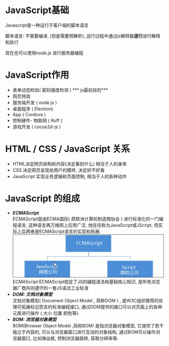 # JavaScript基础

Javascript是一种运行于客户端的脚本语言

脚本语言: 不需要编译, (但是需要预解析), 运行过程中通过js解释器**逐行**进行解释和执行

现在也可以使用node.js 进行服务器编程

# JavaScript作用

* 表单动态检验( 密码强度检测 ) *** js最初目的***
* 网页特效
* 服务端开发 ( node.js )
* 桌面程序 ( Electron)
* App ( Cordova )
* 控制硬件- 物联网 ( Ruff )
* 游戏开发 ( cocos2d-js )

# HTML / CSS / JavaScript 关系

* HTML决定网页结构和内容(决定看到什么) 相当于人的身体
* CSS 决定网页呈现给用户的模样, 决定好不好看
* JavaScript 实现业务逻辑和页面控制, 相当于人的各种动作

# JavaScript 的组成

* ***ECMAScript***  
  ECMAScript是由ECMA国际( 原欧洲计算机制造商协会 ) 进行标准化的一门编程语言, 这种语言再万维网上应用广泛, 他往往称为JavaScript或JScript, 但实际上后两者是ECMAScript语言的实现和拓展.  
  ​![Snipaste_2022-07-17_20-47-44.png](assets/Snipaste_2022-07-17_20-47-44-20220717204747-5ehujyh.png)  
  ECMAScript:ECMAScript规定了JS的编程语法和基础核心知识, 是所有浏览器厂商共同遵守的一套JS语法工业标准
* ***DOM: 文档对象模型***  
  文档对象模型( Document Object Model , 简称DOM ) , 是W3C组织推荐的处理可拓展标记怨言的标准编程接口, 通过DOM提供的接口可以对页面上的各种元素进行操作 ( 大小 位置 颜色等).
* ***BOM: 浏览器对象模型***  
  BOM(Browser Object Model ,简称BOM) 是指浏览器对象模型, 它提供了若干独立于内容的, 可以与浏览器窗口进行互动的对象结构, 通过BOM可以操作浏览器窗口, 比如弹出框, 控制浏览器跳转, 获取分辨率等.
